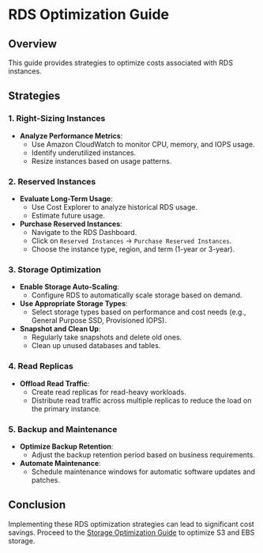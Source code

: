 # RDS Optimization Guide

## Overview
This guide provides strategies to optimize costs associated with RDS instances.

## Strategies

### 1. Right-Sizing Instances
- **Analyze Performance Metrics**:
  - Use Amazon CloudWatch to monitor CPU, memory, and IOPS usage.
  - Identify underutilized instances.
  - Resize instances based on usage patterns.

### 2. Reserved Instances
- **Evaluate Long-Term Usage**:
  - Use Cost Explorer to analyze historical RDS usage.
  - Estimate future usage.
- **Purchase Reserved Instances**:
  - Navigate to the RDS Dashboard.
  - Click on `Reserved Instances` -> `Purchase Reserved Instances`.
  - Choose the instance type, region, and term (1-year or 3-year).

### 3. Storage Optimization
- **Enable Storage Auto-Scaling**:
  - Configure RDS to automatically scale storage based on demand.
- **Use Appropriate Storage Types**:
  - Select storage types based on performance and cost needs (e.g., General Purpose SSD, Provisioned IOPS).
- **Snapshot and Clean Up**:
  - Regularly take snapshots and delete old ones.
  - Clean up unused databases and tables.

### 4. Read Replicas
- **Offload Read Traffic**:
  - Create read replicas for read-heavy workloads.
  - Distribute read traffic across multiple replicas to reduce the load on the primary instance.

### 5. Backup and Maintenance
- **Optimize Backup Retention**:
  - Adjust the backup retention period based on business requirements.
- **Automate Maintenance**:
  - Schedule maintenance windows for automatic software updates and patches.

## Conclusion
Implementing these RDS optimization strategies can lead to significant cost savings. Proceed to the [Storage Optimization Guide](storage-optimization.md) to optimize S3 and EBS storage.
